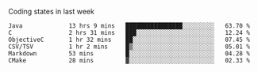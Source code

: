 Coding states in last week

<!--START_SECTION:waka-->

```text
Java             13 hrs 9 mins   ████████████████░░░░░░░░░   63.70 %
C                2 hrs 31 mins   ███░░░░░░░░░░░░░░░░░░░░░░   12.24 %
ObjectiveC       1 hr 32 mins    ██░░░░░░░░░░░░░░░░░░░░░░░   07.45 %
CSV/TSV          1 hr 2 mins     █▒░░░░░░░░░░░░░░░░░░░░░░░   05.01 %
Markdown         53 mins         █░░░░░░░░░░░░░░░░░░░░░░░░   04.28 %
CMake            28 mins         ▓░░░░░░░░░░░░░░░░░░░░░░░░   02.33 %
```

<!--END_SECTION:waka-->
